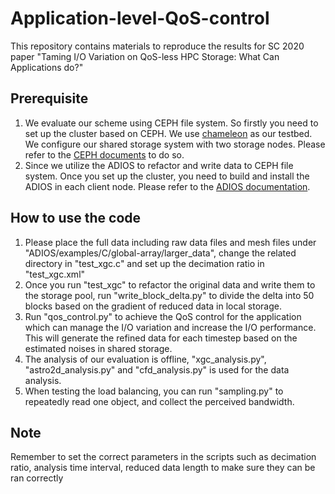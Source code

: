 # Application-level-QoS-control
This repository contains materials to reproduce the results for SC 2020 paper "Taming I/O Variation on QoS-less HPC Storage: What Can Applications do?"

## Prerequisite

1. We evaluate our scheme using CEPH file system. So firstly you need to set up the cluster based on CEPH. We use [chameleon]([https://www.chameleoncloud.org/](https://www.chameleoncloud.org/)) as our testbed. We configure our shared storage system with two storage nodes. Please refer to the [CEPH documents]([https://docs.ceph.com/docs/master/install/ceph-deploy/](https://docs.ceph.com/docs/master/install/ceph-deploy/)) to do so. 
2. Since we utilize the ADIOS to refactor and write data to CEPH file system. Once you set up the cluster, you need to build and install the ADIOS in each client node. Please refer to the [ADIOS documentation]([https://www.olcf.ornl.gov/center-projects/adios/](https://www.olcf.ornl.gov/center-projects/adios/)). 

## How to use the code

1. Please place the full data including raw data files and mesh files under "ADIOS/examples/C/global-array/larger_data", change the related directory in "test_xgc.c" and set up the decimation ratio in "test_xgc.xml"
2. Once you run "test_xgc" to refactor the original data and write them to the storage pool, run "write_block_delta.py" to divide the delta into 50 blocks based on the gradient of reduced data in local storage.
3. Run "qos_control.py" to achieve the QoS control for the application which can manage the I/O variation and increase the I/O performance. This will generate the refined data for each timestep based on the estimated noises in shared storage.
4. The analysis of our evaluation is offline, "xgc_analysis.py", "astro2d_analysis.py" and "cfd_analysis.py" is used for the data analysis.
5. When testing the load balancing, you can run "sampling.py" to repeatedly read one object, and collect the perceived bandwidth.

## Note

Remember to set the correct parameters in the scripts such as decimation ratio, analysis time interval, reduced data length to make sure they can be ran correctly
